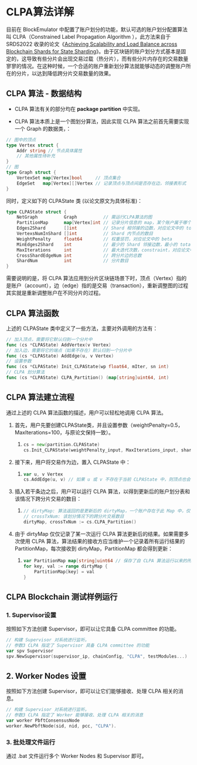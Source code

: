 # CLPA算法详解

目前在 BlockEmulator 中配置了账户划分的功能，默认可选的账户划分配置算法叫 CLPA（Constrained Label Propagation Algorithm ），此方法来自于 SRDS2022 收录的论文《[Achieving Scalability and Load Balance across Blockchain Shards for State Sharding](https://ieeexplore.ieee.org/document/9996899)》。由于区块链的账户划分方式基本是固定的，这导致有些分片会出现交易过载（热分片），而有些分片内存在的交易数量寥寥的情况。在这种时候，一个合适的账户重新划分算法就能够动态的调整账户所在的分片，以达到降低跨分片交易数量的效果。

## CLPA 算法 - 数据结构

-   CLPA 算法有关的部分均在 **package partition** 中实现。

-   CLPA 算法本质上是一个图划分算法，因此实现 CLPA 算法之前首先需要实现一个 Graph 的数据类，：

```Go
// 图中的顶点
type Vertex struct {
    Addr string // 节点具体属性
    // 其他属性待补充
}
// 图
type Graph struct {
    VertexSet map[Vertex]bool     // 顶点集合
    EdgeSet   map[Vertex][]Vertex // 记录顶点与顶点间是否存在边，邻接表形式
}
```

同时，定义如下的 CLPAState 类 (以论文原文为具体标准)：

```Go
type CLPAState struct {
    NetGraph          Graph          // 需运行CLPA算法的图
    PartitionMap      map[Vertex]int // 记录分片信息的 map，某个账户属于哪个分片
    Edges2Shard       []int          // Shard 相邻接的边数，对应论文中的 total weight of edges associated with label k
    VertexsNumInShard []int          // Shard 内节点的数目
    WeightPenalty     float64        // 权重惩罚，对应论文中的 beta
    MinEdges2Shard    int            // 最少的 Shard 邻接边数，最小的 total weight of edges associated with label k
    MaxIterations     int            // 最大迭代次数，constraint，对应论文中的\tau
    CrossShardEdgeNum int            // 跨分片边的总数
    ShardNum          int            // 分片数目
}
```

需要说明的是，将 CLPA 算法应用到分片区块链场景下时，顶点（Vertex）指的是账户（account），边（edge）指的是交易（transaction），重新调整图的过程其实就是重新调整账户在不同分片的过程。

## CLPA 算法函数

上述的 CLPAState 类中定义了一些方法，主要对外调用的方法有：

```Go
// 加入顶点，需要将它默认归到一个分片中
func (cs *CLPAState) AddVertex(v Vertex)
// 加入边，需要将它的端点（如果不存在）默认归到一个分片中
func (cs *CLPAState) AddEdge(u, v Vertex)
// 设置参数
func (cs *CLPAState) Init_CLPAState(wp float64, mIter, sn int)
// CLPA 划分算法
func (cs *CLPAState) CLPA_Partition() (map[string]uint64, int)
```

## CLPA 算法建立流程

通过上述的 CLPA 算法函数的描述，用户可以轻松地调用 CLPA 算法。

1. 首先，用户先要创建CLPAState类，并且设置参数（weightPenalty=0.5，MaxIterations=100，与原论文保持一致）。
   1. ```Go
      cs = new(partition.CLPAState)
      cs.Init_CLPAState(weightPenalty_input, MaxIterations_input, shardNumber_input)
      ```
2. 接下来，用户将交易作为边，置入 CLPAState 中：
   1. ```Go
      var u, v Vertex
      cs.AddEdge(u, v) // 如果 u 或 v 不存在于当前 CLPAState 中，则顶点也会被置入CLPAState中，并以静态分片的方式置入对应分片
      ```
3. 插入若干条边之后，用户可以运行 CLPA 算法，以得到更新后的账户划分表和该情况下跨分片交易的数目：
   1. ```Go
      // dirtyMap: 算法返回的是更新后的 dirtyMap，一个账户存在于此 Map 中，仅当它在本次更新中改变了所属分片
      // crossTxNum: 该划分情况下的跨分片交易数目
      dirtyMap, crossTxNum := cs.CLPA_Partition()
      ```
4. 由于 dirtyMap 仅仅记录了某一次运行 CLPA 算法更新后的结果。如果需要多次使用 CLPA 算法，算法结果的接收方应当维护一个记录着所有运行结果的 PartitionMap，每次接收到 dirtyMap，PartitionMap 都会得到更新：
   1. ```Go
      var PartitionMap map[string]uint64 // 保存了自 CLPA 算法运行以来的所有账户变动（每个账户的所属分片被维护为最新版本）
      for key, val := range dirtyMap {
          PartitionMap[key] = val
      }
      ```

## CLPA Blockchain 测试样例运行

### **1. Supervisor设置**

按照如下方法创建 Supervisor，即可以让它具备 CLPA committee 的功能。

```Go
// 构建 Supervisor 对系统进行监听。
// 参数3 CLPA 指定了 Supervisor 具备 CLPA committee 的功能
var spv Supervisor
spv.NewSupervisor(supervisor_ip, chainConfig, "CLPA", testModules...)
```

## **2. Worker Nodes 设置**

按照如下方法创建 Supervisor，即可以让它们能够接收、处理 CLPA 相关的消息。

```Go
// 构建 Supervisor 对系统进行监听。
// 参数3 CLPA 指定了 Worker 能够接收、处理 CLPA 相关的消息
var worker PbftConsensusNode
worker.NewPbftNode(sid, nid, pcc, "CLPA").
```

### **3. 批处理文件运行**

通过 .bat 文件运行多个 Worker Nodes 和 Supervisor 即可。

